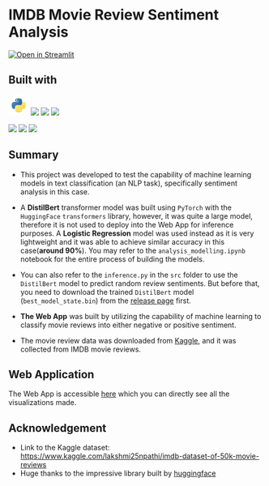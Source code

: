 # IMDB Movie Review Sentiment Analysis

[![Open in Streamlit](https://static.streamlit.io/badges/streamlit_badge_black_white.svg)](https://imdb-review-sentiment-1.herokuapp.com/)

## Built with
<code><img height="40" src="https://raw.githubusercontent.com/github/explore/80688e429a7d4ef2fca1e82350fe8e3517d3494d/topics/python/python.png"></code>
<code><img height="40" src="https://raw.githubusercontent.com/numpy/numpy/7e7f4adab814b223f7f917369a72757cd28b10cb/branding/icons/numpylogo.svg"></code>
<code><img height="40" src="https://raw.githubusercontent.com/pandas-dev/pandas/761bceb77d44aa63b71dda43ca46e8fd4b9d7422/web/pandas/static/img/pandas.svg"></code>
<code><img height="40" src="https://cdn.analyticsvidhya.com/wp-content/uploads/2020/10/image4.jpg"></code>

<code><img height="40" src="https://upload.wikimedia.org/wikipedia/commons/thumb/0/05/Scikit_learn_logo_small.svg/1280px-Scikit_learn_logo_small.svg.png"></code>
<code><img height="40" src="https://miro.medium.com/max/691/0*xXUYOs5MWWenxoNz"></code>
<code><img height="40" src="https://image4.owler.com/logo/hugging-face_owler_20191218_073707_original.png"></code>


## Summary
- This project was developed to test the capability of machine learning models in text classification (an NLP task), specifically sentiment analysis in this case.
- A **DistilBert** transformer model was built using `PyTorch` with the `HuggingFace` `transformers` library, however, it was quite a large model, therefore it is not used to deploy into the Web App for inference purposes. A **Logistic Regression** model was used instead as it is very lightweight and it was able to achieve similar accuracy in this case(**around 90%**). You may refer to the `analysis_modelling.ipynb` notebook for the entire process of building the models.
- You can also refer to the `inference.py` in the `src` folder to use the `DistilBert` model to predict random review sentiments. But before that, you need to download the trained `DistilBert` model (`best_model_state.bin`) from the [release page](https://github.com/ansonnn07/IMDB-Review-Sentiment-Analysis/releases/tag/1.0) first.


- **The Web App** was built by utilizing the capability of machine learning to classify movie reviews into either negative or positive sentiment.
- The movie review data was downloaded from [Kaggle](https://www.kaggle.com/lakshmi25npathi/imdb-dataset-of-50k-movie-reviews), and it was collected from IMDB movie reviews.

## Web Application
The Web App is accessible [here](https://imdb-review-sentiment-1.herokuapp.com/) which you can directly see all the visualizations made.

## Acknowledgement
- Link to the Kaggle dataset: https://www.kaggle.com/lakshmi25npathi/imdb-dataset-of-50k-movie-reviews
- Huge thanks to the impressive library built by [huggingface](https://github.com/huggingface/transformers)